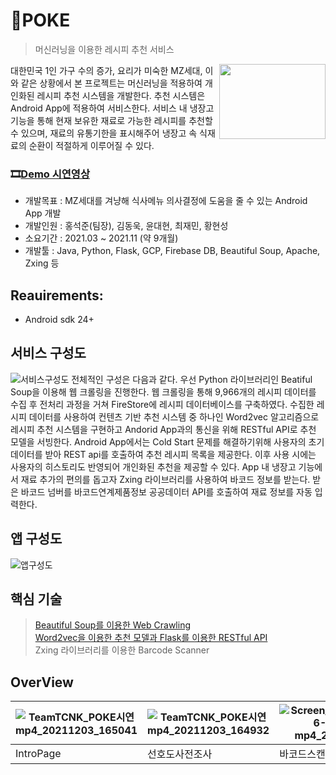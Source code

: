 🥗POKE
====
>머신러닝을 이용한 레시피 추천 서비스   

<img src="https://user-images.githubusercontent.com/81149946/144440382-7700fbed-d652-493a-8996-3b55940bc64a.png" align="right"  width="170" height="120">   

 대한민국 1인 가구 수의 증가, 요리가 미숙한 MZ세대, 이와 같은 상황에서 본 프로젝트는 머신러닝을 적용하여 개인화된 레시피 추천 시스템을 개발한다. 추천 시스템은 Android App에 적용하여 서비스한다. 서비스 내 냉장고 기능을 통해 현재 보유한 재료로 가능한 레시피를 추천할 수 있으며, 재료의 유통기한을 표시해주어 냉장고 속 식재료의 순환이 적절하게 이루어질 수 있다.   
 ### 🎞[Demo 시연영상](https://drive.google.com/file/d/1HyUpfIbJDqLhUS8OcANfETUE1WwMVyyi/view?usp=sharing)

 - 개발목표 : MZ세대를 겨냥해 식사메뉴 의사결정에 도움을 줄 수 있는 Android App 개발   
 - 개발인원 : 홍석준(팀장), 김동욱, 윤대현, 최재민, 황현성   
 - 소요기간 : 2021.03 ~ 2021.11 (약 9개월)   
 - 개발툴 : Java, Python, Flask, GCP, Firebase DB, Beautiful Soup, Apache, Zxing 등

## Reauirements:
 - Android sdk 24+   


## 서비스 구성도   
![서비스구성도](https://user-images.githubusercontent.com/81149946/144443559-3c762761-a86a-4070-b22c-cf5cbfe3dcd5.png)
전체적인 구성은 다음과 같다. 우선 Python 라이브러리인 Beatiful Soup을 이용해 웹 크롤링을 진행한다. 웹 크롤링을 통해 9,966개의 레시피 데이터를 수집 후 전처리 과정을 거쳐 FireStore에 레시피 
데이터베이스를 구축하였다. 수집한 레시피 데이터를 사용하여 컨텐츠 기반 추천 시스템 중 하나인 Word2vec 알고리즘으로 레시피 추천 시스템을 구현하고 Andorid App과의 통신을 위해 RESTful API로 추천 모델을 서빙한다. Android App에서는 Cold Start 문제를 해결하기위해 사용자의 초기 데이터를 받아 REST api를 호출하여 추천 레시피 목록을 제공한다. 이후 사용 시에는 사용자의 히스토리도 반영되어 개인화된 추천을 제공할 수 있다. App 내 냉장고 기능에서 재료 추가의 편의를 돕고자 Zxing 라이브러리를 사용하여 바코드 정보를 받는다. 받은 바코드 넘버를 바코드연계제품정보 공공데이터 API를 호출하여 재료 정보를 자동 입력한다.
## 앱 구성도   
![앱구성도](https://user-images.githubusercontent.com/81149946/144421077-35870099-2408-4f80-a65f-d3f76f02ded8.png)

## 핵심 기술   
> [Beautiful Soup를 이용한 Web Crawling](https://github.com/TechnoHong/POKE/tree/main/WC)   
> [Word2vec을 이용한 추천 모델과 Flask를 이용한 RESTful API](https://github.com/TechnoHong/POKE/tree/main/api)   
> Zxing 라이브러리를 이용한 Barcode Scanner   

## OverView
|![TeamTCNK_POKE시연 mp4_20211203_165041](https://user-images.githubusercontent.com/81149946/144565405-94fdaeb9-f009-44ad-914d-b5801c622472.gif)|![TeamTCNK_POKE시연 mp4_20211203_164932](https://user-images.githubusercontent.com/81149946/144565299-d05a47ac-ab16-4194-ad54-379b236bf5d1.gif)|![Screen_Recording_20211116-014724_POKE mp4_20211203_165253](https://user-images.githubusercontent.com/81149946/144565792-e664c437-f448-4cb9-ac3b-4c8b4ab3faba.gif)|
|---|---|---|
|IntroPage|선호도사전조사|바코드스캔|
